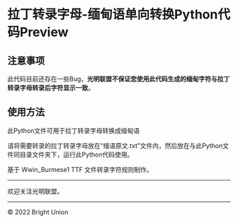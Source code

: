 # 拉丁转录字母-缅甸语单向转换Python代码Preview

## 注意事项

此代码目前还存在一些Bug，**光明联盟不保证您使用此代码生成的缅甸字符与拉丁转录字母转录后字符显示一致**。

## 使用方法

此Python文件可用于拉丁转录字母转换成缅甸语

请将需要转录的拉丁转录字母放在“缅语原文.txt”文件内，然后放在与此Python文件同目录文件夹下，运行此Python代码使用。

基于 Wwin_Burmese1 TTF 文件转录字符规则制作。

---

欢迎关注光明联盟。

---

© 2022 Bright Union